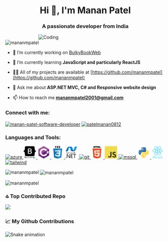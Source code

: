<!--
**mananmpatel/mananmpatel** is a ✨ _special_ ✨ repository because its `README.md` (this file) appears on your GitHub profile.

Here are some ideas to get you started:

- 🔭 I’m currently working on ...
- 🌱 I’m currently learning ...
- 👯 I’m looking to collaborate on ...
- 🤔 I’m looking for help with ...
- 💬 Ask me about ...
- 📫 How to reach me: ...
- 😄 Pronouns: ...
- ⚡ Fun fact: ...
-->
<h1 align="center">Hi 👋, I'm Manan Patel</h1>
<h3 align="center">A passionate developer from India</h3>
<img align="right" alt="Coding" Width="400" src="[https://raw.githubcontent.com/devSouvik/master/gif3.gif](https://github.com/devSouvik/devSouvik/blob/master/gif3.gif)">

<p align="left"> <img src="https://komarev.com/ghpvc/?username=mananmpatel&label=Profile%20views&color=0e75b6&style=flat" alt="mananmpatel" /> </p>

- 🔭 I’m currently working on [BulkyBookWeb](https://github.com/mananmpatel/Bulky-Book)

- 🌱 I’m currently learning **JavaScript and particularly ReactJS**

- 👨‍💻 All of my projects are available at [https://github.com/mananmpatel](https://github.com/mananmpatel)

- 💬 Ask me about **ASP.NET MVC, C# and Responsive website design**

- 📫 How to reach me **mananmpatel2001@gmail.com**

<h3 align="left">Connect with me:</h3>
<p align="left">
<a href="https://linkedin.com/in/manan-patel-software-developer" target="blank"><img align="center" src="https://raw.githubusercontent.com/rahuldkjain/github-profile-readme-generator/master/src/images/icons/Social/linked-in-alt.svg" alt="manan-patel-software-developer" height="30" width="40" /></a>
<a href="https://instagram.com/patelmanan0812" target="blank"><img align="center" src="https://raw.githubusercontent.com/rahuldkjain/github-profile-readme-generator/master/src/images/icons/Social/instagram.svg" alt="patelmanan0812" height="30" width="40" /></a>
</p>

<h3 align="left">Languages and Tools:</h3>
<p align="left"> <a href="https://azure.microsoft.com/en-in/" target="_blank" rel="noreferrer"> <img src="https://www.vectorlogo.zone/logos/microsoft_azure/microsoft_azure-icon.svg" alt="azure" width="40" height="40"/> </a> <a href="https://getbootstrap.com" target="_blank" rel="noreferrer"> <img src="https://raw.githubusercontent.com/devicons/devicon/master/icons/bootstrap/bootstrap-plain-wordmark.svg" alt="bootstrap" width="40" height="40"/> </a> <a href="https://www.w3schools.com/cs/" target="_blank" rel="noreferrer"> <img src="https://raw.githubusercontent.com/devicons/devicon/master/icons/csharp/csharp-original.svg" alt="csharp" width="40" height="40"/> </a> <a href="https://www.w3schools.com/css/" target="_blank" rel="noreferrer"> <img src="https://raw.githubusercontent.com/devicons/devicon/master/icons/css3/css3-original-wordmark.svg" alt="css3" width="40" height="40"/> </a> <a href="https://dotnet.microsoft.com/" target="_blank" rel="noreferrer"> <img src="https://raw.githubusercontent.com/devicons/devicon/master/icons/dot-net/dot-net-original-wordmark.svg" alt="dotnet" width="40" height="40"/> </a> <a href="https://git-scm.com/" target="_blank" rel="noreferrer"> <img src="https://www.vectorlogo.zone/logos/git-scm/git-scm-icon.svg" alt="git" width="40" height="40"/> </a> <a href="https://www.w3.org/html/" target="_blank" rel="noreferrer"> <img src="https://raw.githubusercontent.com/devicons/devicon/master/icons/html5/html5-original-wordmark.svg" alt="html5" width="40" height="40"/> </a> <a href="https://developer.mozilla.org/en-US/docs/Web/JavaScript" target="_blank" rel="noreferrer"> <img src="https://raw.githubusercontent.com/devicons/devicon/master/icons/javascript/javascript-original.svg" alt="javascript" width="40" height="40"/> </a> <a href="https://www.microsoft.com/en-us/sql-server" target="_blank" rel="noreferrer"> <img src="https://www.svgrepo.com/show/303229/microsoft-sql-server-logo.svg" alt="mssql" width="40" height="40"/> </a> <a href="https://www.python.org" target="_blank" rel="noreferrer"> <img src="https://raw.githubusercontent.com/devicons/devicon/master/icons/python/python-original.svg" alt="python" width="40" height="40"/> </a> <a href="https://reactjs.org/" target="_blank" rel="noreferrer"> <img src="https://raw.githubusercontent.com/devicons/devicon/master/icons/react/react-original-wordmark.svg" alt="react" width="40" height="40"/> </a> <a href="https://tailwindcss.com/" target="_blank" rel="noreferrer"> <img src="https://www.vectorlogo.zone/logos/tailwindcss/tailwindcss-icon.svg" alt="tailwind" width="40" height="40"/> </a> </p>

<p><img align="left" src="https://github-readme-stats.vercel.app/api/top-langs?username=mananmpatel&show_icons=true&locale=en&layout=compact" alt="mananmpatel" /></p>

<p>&nbsp;<img align="center" src="https://github-readme-stats.vercel.app/api?username=mananmpatel&show_icons=true&locale=en" alt="mananmpatel" /></p>

<p><img align="center" src="https://github-readme-streak-stats.herokuapp.com/?user=mananmpatel&" alt="mananmpatel" /></p>

### 🔝 Top Contributed Repo
![](https://github-contributor-stats.vercel.app/api?username=mananmpatel&limit=5&theme=flat&combine_all_yearly_contributions=true)

### 📈 My Github Contributions
![Snake animation](https://github.com/mananmpatel/mananmpatel/blob/output/github-contribution-grid-snake.svg)
